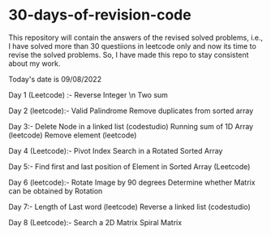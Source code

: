 # 30-days-of-revision-code

This repository will contain the answers of the revised solved problems, i.e., I have solved more than 30 questiions in leetcode only and now its time to revise the solved problems. So, I have made this repo to stay consistent about my work.

Today's date is 09/08/2022

Day 1 (Leetcode) :- 
Reverse Integer \n
Two sum

Day 2 (leetcode):-
Valid Palindrome
Remove duplicates from sorted array

Day 3:-
Delete Node in a linked list (codestudio)
Running sum of 1D Array (leetcode)
Remove element (leetcode)

Day 4 (Leetcode):-
Pivot Index
Search in a Rotated Sorted Array

Day 5:-
Find first and last position of Element in Sorted Array (Leetcode)

Day 6 (leetcode):-
Rotate Image by 90 degrees
Determine whether Matrix can be obtained by Rotation

Day 7:-
Length of Last word (leetcode)
Reverse a linked list (codestudio)

Day 8 (Leetcode):-
Search a 2D Matrix
Spiral Matrix
